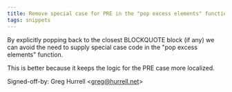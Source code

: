 ```yaml
---
title: Remove special case for PRE in the "pop excess elements" function (wikitext, 504bb6e)
tags: snippets
---
```


By explicitly popping back to the closest BLOCKQUOTE block (if any) we can avoid the need to supply special case code in the "pop excess elements" function.

This is better because it keeps the logic for the PRE case more localized.

Signed-off-by: Greg Hurrell &lt;greg@hurrell.net&gt;
